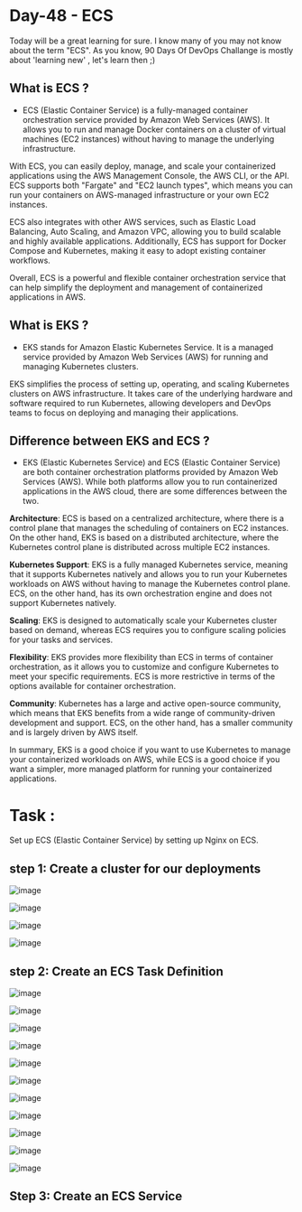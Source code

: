 # Day-48 - ECS

Today will be a great learning for sure. I know many of you may not know about the term "ECS". As you know, 90 Days Of DevOps Challange is mostly about 'learning new' , let's learn then ;)

## What is ECS ? 
- ECS (Elastic Container Service) is a fully-managed container orchestration service provided by Amazon Web Services (AWS). It allows you to run and manage Docker containers on a cluster of virtual machines (EC2 instances) without having to manage the underlying infrastructure.

With ECS, you can easily deploy, manage, and scale your containerized applications using the AWS Management Console, the AWS CLI, or the API. ECS supports both "Fargate" and "EC2 launch types", which means you can run your containers on AWS-managed infrastructure or your own EC2 instances.

ECS also integrates with other AWS services, such as Elastic Load Balancing, Auto Scaling, and Amazon VPC, allowing you to build scalable and highly available applications. Additionally, ECS has support for Docker Compose and Kubernetes, making it easy to adopt existing container workflows.

Overall, ECS is a powerful and flexible container orchestration service that can help simplify the deployment and management of containerized applications in AWS.

## What is EKS ? 
- EKS stands for Amazon Elastic Kubernetes Service. It is a managed service provided by Amazon Web Services (AWS) for running and managing Kubernetes clusters.

EKS simplifies the process of setting up, operating, and scaling Kubernetes clusters on AWS infrastructure. It takes care of the underlying hardware and software required to run Kubernetes, allowing developers and DevOps teams to focus on deploying and managing their applications.

## Difference between EKS and ECS ?
- EKS (Elastic Kubernetes Service) and ECS (Elastic Container Service) are both container orchestration platforms provided by Amazon Web Services (AWS). While both platforms allow you to run containerized applications in the AWS cloud, there are some differences between the two.

**Architecture**:
ECS is based on a centralized architecture, where there is a control plane that manages the scheduling of containers on EC2 instances. On the other hand, EKS is based on a distributed architecture, where the Kubernetes control plane is distributed across multiple EC2 instances.

**Kubernetes Support**:
EKS is a fully managed Kubernetes service, meaning that it supports Kubernetes natively and allows you to run your Kubernetes workloads on AWS without having to manage the Kubernetes control plane. ECS, on the other hand, has its own orchestration engine and does not support Kubernetes natively.

**Scaling**:
EKS is designed to automatically scale your Kubernetes cluster based on demand, whereas ECS requires you to configure scaling policies for your tasks and services.

**Flexibility**:
EKS provides more flexibility than ECS in terms of container orchestration, as it allows you to customize and configure Kubernetes to meet your specific requirements. ECS is more restrictive in terms of the options available for container orchestration.

**Community**:
Kubernetes has a large and active open-source community, which means that EKS benefits from a wide range of community-driven development and support. ECS, on the other hand, has a smaller community and is largely driven by AWS itself.

In summary, EKS is a good choice if you want to use Kubernetes to manage your containerized workloads on AWS, while ECS is a good choice if you want a simpler, more managed platform for running your containerized applications.

# Task :
Set up ECS (Elastic Container Service) by setting up Nginx on ECS.

## step 1: Create a cluster for our deployments

![image](https://github.com/Chaitannyaa/90DaysOfDevOps/assets/117350787/21a6a90a-15db-4a31-a872-efd5920af0b5)

![image](https://github.com/Chaitannyaa/90DaysOfDevOps/assets/117350787/7a55f4ac-aeae-4f32-ad78-f3b3f10e2d97)

![image](https://github.com/Chaitannyaa/90DaysOfDevOps/assets/117350787/56913474-b5ed-43d1-b140-f1571171a7cb)

![image](https://github.com/Chaitannyaa/90DaysOfDevOps/assets/117350787/3783dc81-17c1-424f-838e-98f9b0b479ef)

## step 2: Create an ECS Task Definition

![image](https://github.com/Chaitannyaa/90DaysOfDevOps/assets/117350787/4faa4191-58a4-4d80-b86d-6688a042c653)

![image](https://github.com/Chaitannyaa/90DaysOfDevOps/assets/117350787/b98b7527-1968-4f52-9ae6-2aa39cee4451)

![image](https://github.com/Chaitannyaa/90DaysOfDevOps/assets/117350787/7112f111-56b0-4eb2-86a4-9ecdf8b8ba5e)

![image](https://github.com/Chaitannyaa/90DaysOfDevOps/assets/117350787/059c37b4-91be-424b-8ba0-d88f8c22e123)

![image](https://github.com/Chaitannyaa/90DaysOfDevOps/assets/117350787/05b997ad-fc1f-4013-9d4c-2564c124ad37)

![image](https://github.com/Chaitannyaa/90DaysOfDevOps/assets/117350787/ab446ab9-58c5-49ad-9ed5-d571c8b008ff)

![image](https://github.com/Chaitannyaa/90DaysOfDevOps/assets/117350787/36a0426a-20c0-4020-b009-cc4a72e31502)

![image](https://github.com/Chaitannyaa/90DaysOfDevOps/assets/117350787/c2dedcc7-674c-46e4-b2bd-2d62ebcf5eae)

![image](https://github.com/Chaitannyaa/90DaysOfDevOps/assets/117350787/58a679c7-7172-4a0d-b215-4b23e86ab342)

![image](https://github.com/Chaitannyaa/90DaysOfDevOps/assets/117350787/c0365c69-f682-4baa-a0ef-29b257ff315e)

![image](https://github.com/Chaitannyaa/90DaysOfDevOps/assets/117350787/3b8cc8b5-510f-4fbf-ab9e-e80029c1a137)

## Step 3: Create an ECS Service





